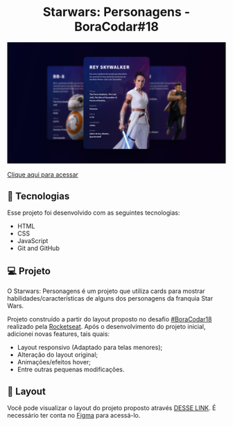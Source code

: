 <h1 align="center"> Starwars: Personagens - BoraCodar#18 </h1>

![preview](./.github/preview.png)

[Clique aqui para acessar](https://maik-emanoel.github.io/starwars-characters/)

## 🚀 Tecnologias

Esse projeto foi desenvolvido com as seguintes tecnologias:

- HTML
- CSS
- JavaScript
- Git and GitHub

## 💻 Projeto

O Starwars: Personagens é um projeto que utiliza cards para mostrar habilidades/características de alguns dos personagens da franquia Star Wars.<br>

Projeto construído a partir do layout proposto no desafio [#BoraCodar18](https://boracodar.dev/) realizado pela [Rocketseat](https://rocketseat.com.br).
Após o desenvolvimento do projeto inicial, adicionei novas features, tais quais:

- Layout responsivo (Adaptado para telas menores);
- Alteração do layout original;
- Animações/efeitos hover;
- Entre outras pequenas modificações.

## 🔖 Layout

Você pode visualizar o layout do projeto proposto através [DESSE LINK](https://www.figma.com/community/file/1235589928611910732). É necessário ter conta no [Figma](https://figma.com) para acessá-lo.